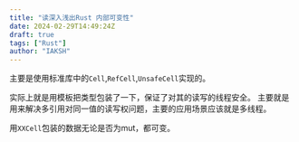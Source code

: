 ```yaml
---
title: "读深入浅出Rust 内部可变性"
date: 2024-02-29T14:49:24Z
draft: true
tags: ["Rust"]
author: "IAKSH"
---
```


主要是使用标准库中的`Cell`,`RefCell`,`UnsafeCell`实现的。
<!--more-->
实际上就是用模板把类型包装了一下，保证了对其的读写的线程安全。
主要就是用来解决多引用对同一值的读写权问题，主要的应用场景应该就是多线程。

用`XXCell`包装的数据无论是否为mut，都可变。
